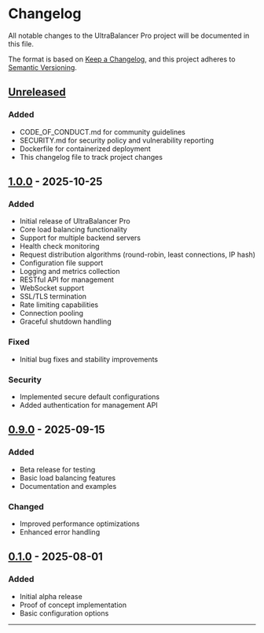 # Changelog

All notable changes to the UltraBalancer Pro project will be documented in this file.

The format is based on [Keep a Changelog](https://keepachangelog.com/en/1.0.0/),
and this project adheres to [Semantic Versioning](https://semver.org/spec/v2.0.0.html).

## [Unreleased]

### Added
- CODE_OF_CONDUCT.md for community guidelines
- SECURITY.md for security policy and vulnerability reporting
- Dockerfile for containerized deployment
- This changelog file to track project changes

## [1.0.0] - 2025-10-25

### Added
- Initial release of UltraBalancer Pro
- Core load balancing functionality
- Support for multiple backend servers
- Health check monitoring
- Request distribution algorithms (round-robin, least connections, IP hash)
- Configuration file support
- Logging and metrics collection
- RESTful API for management
- WebSocket support
- SSL/TLS termination
- Rate limiting capabilities
- Connection pooling
- Graceful shutdown handling

### Fixed
- Initial bug fixes and stability improvements

### Security
- Implemented secure default configurations
- Added authentication for management API

## [0.9.0] - 2025-09-15

### Added
- Beta release for testing
- Basic load balancing features
- Documentation and examples

### Changed
- Improved performance optimizations
- Enhanced error handling

## [0.1.0] - 2025-08-01

### Added
- Initial alpha release
- Proof of concept implementation
- Basic configuration options

---

[Unreleased]: https://github.com/arpancodez/ultrabalancer-pro/compare/v1.0.0...HEAD
[1.0.0]: https://github.com/arpancodez/ultrabalancer-pro/releases/tag/v1.0.0
[0.9.0]: https://github.com/arpancodez/ultrabalancer-pro/releases/tag/v0.9.0
[0.1.0]: https://github.com/arpancodez/ultrabalancer-pro/releases/tag/v0.1.0
